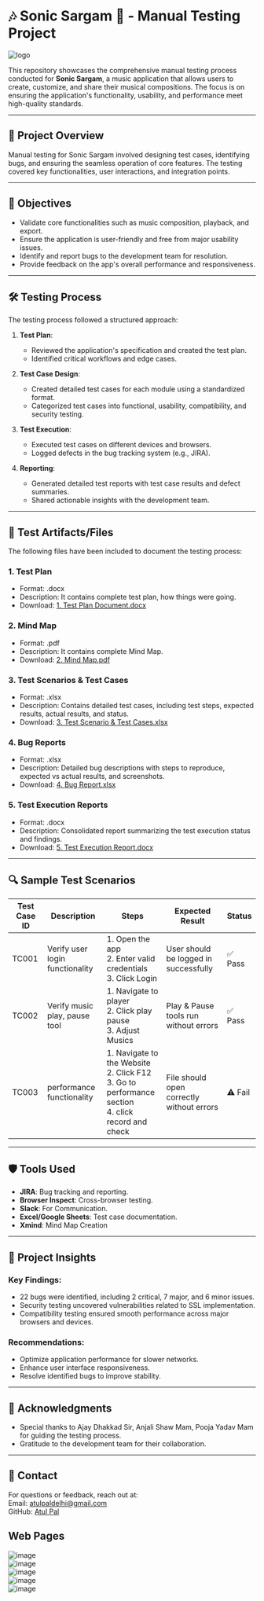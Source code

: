 # 🎶 Sonic Sargam 🧪 - Manual Testing Project  

![logo](https://github.com/user-attachments/assets/33a3e348-3732-451e-b015-916e34ec9d33) 



This repository showcases the comprehensive manual testing process conducted for **Sonic Sargam**, a music application that allows users to create, customize, and share their musical compositions. The focus is on ensuring the application's functionality, usability, and performance meet high-quality standards.

---

## 📝 Project Overview  

Manual testing for Sonic Sargam involved designing test cases, identifying bugs, and ensuring the seamless operation of core features. The testing covered key functionalities, user interactions, and integration points.  

---

## 🎯 Objectives  

- Validate core functionalities such as music composition, playback, and export.  
- Ensure the application is user-friendly and free from major usability issues.  
- Identify and report bugs to the development team for resolution.  
- Provide feedback on the app's overall performance and responsiveness.  

---

## 🛠️ Testing Process  

The testing process followed a structured approach:  

1. **Test Plan**:  
   - Reviewed the application's specification and created the test plan.  
   - Identified critical workflows and edge cases.  

2. **Test Case Design**:  
   - Created detailed test cases for each module using a standardized format.  
   - Categorized test cases into functional, usability, compatibility, and security testing.  

3. **Test Execution**:  
   - Executed test cases on different devices and browsers.  
   - Logged defects in the bug tracking system (e.g., JIRA).  

4. **Reporting**:  
   - Generated detailed test reports with test case results and defect summaries.  
   - Shared actionable insights with the development team.  

---

## 📂 Test Artifacts/Files  
The following files have been included to document the testing process:

### 1. **Test Plan**
   -  Format: .docx
   -  Description: It contains complete test plan, how things were going.
   -  Download: [1. Test Plan Document.docx](https://github.com/user-attachments/files/18215162/1.Test.Plan.Document.docx)

### 2. **Mind Map**
   -  Format: .pdf
   -  Description: It contains complete Mind Map.
   -  Download: [2. Mind Map.pdf](https://github.com/user-attachments/files/18215193/2.Mind.Map.pdf)

### 3. **Test Scenarios & Test Cases**
   -  Format: .xlsx
   -  Description: Contains detailed test cases, including test steps, expected results, actual results, and status.
   -  Download: [3. Test Scenario & Test Cases.xlsx](https://github.com/user-attachments/files/18215209/3.Test.Scenario.Test.Cases.xlsx)

### 4. **Bug Reports**  
   -  Format: .xlsx
   -  Description: Detailed bug descriptions with steps to reproduce, expected vs actual results, and screenshots.
   -  Download: [4. Bug Report.xlsx](https://github.com/user-attachments/files/18215217/4.Bug.Report.xlsx)


### 5. **Test Execution Reports**  
   - Format: .docx
   - Description: Consolidated report summarizing the test execution status and findings.
   - Download: [5. Test Execution Report.docx](https://github.com/user-attachments/files/18215227/5.Test.Execution.Report.docx)

---

## 🔍 Sample Test Scenarios  

| **Test Case ID** | **Description**                     | **Steps**                                                                                 | **Expected Result**                       | **Status**  |  
|-------------------|-------------------------------------|------------------------------------------------------------------------------------------|-------------------------------------------|-------------|  
| TC001            | Verify user login functionality     | 1. Open the app<br>2. Enter valid credentials<br>3. Click Login                          | User should be logged in successfully     | ✅ Pass      |  
| TC002            | Verify music play, pause tool       | 1. Navigate to player<br>2. Click play pause<br>3. Adjust Musics<br>                     | Play & Pause tools run without errors    | ✅ Pass      |  
| TC003            | performance functionality           | 1. Navigate to the Website <br>2. Click F12 <br>3. Go to performance section <br> 4. click record and check | File should open correctly without errors | ⚠️ Fail      |  

---

## 🛡️ Tools Used  

- **JIRA**: Bug tracking and reporting.  
- **Browser Inspect**: Cross-browser testing.  
- **Slack**: For Communication.  
- **Excel/Google Sheets**: Test case documentation.
- **Xmind**: Mind Map Creation

---

## 🚀 Project Insights  

### Key Findings:  
- 22 bugs were identified, including 2 critical, 7 major, and 6 minor issues.  
- Security testing uncovered vulnerabilities related to SSL implementation.  
- Compatibility testing ensured smooth performance across major browsers and devices.  

### Recommendations:  
- Optimize application performance for slower networks.  
- Enhance user interface responsiveness.  
- Resolve identified bugs to improve stability.  

---

## 🙌 Acknowledgments
- Special thanks to Ajay Dhakkad Sir, Anjali Shaw Mam, Pooja Yadav Mam for guiding the testing process.
- Gratitude to the development team for their collaboration.

---

## 📧 Contact
For questions or feedback, reach out at:</br>
Email: atulpaldelhi@gmail.com </br>
GitHub: [Atul Pal](https://github.com/palatul16)

## Web Pages
![image](https://github.com/user-attachments/assets/59eb17f5-ce56-433d-8ebc-4e362266c92c) </br>
![image](https://github.com/user-attachments/assets/74a20466-785c-4601-87e8-bcd441728bc8) </br>
![image](https://github.com/user-attachments/assets/a7deb29d-96f8-4eb4-96cd-2d8f0f36068c) </br>
![image](https://github.com/user-attachments/assets/dbe750a0-4024-4260-ae66-f34122e653bd) </br>
![image](https://github.com/user-attachments/assets/0f851b33-bcaa-4797-a289-49d65faf07e3)






